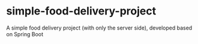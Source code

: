 # simple-food-delivery-project
A simple food delivery project (with only the server side), developed based on Spring Boot
